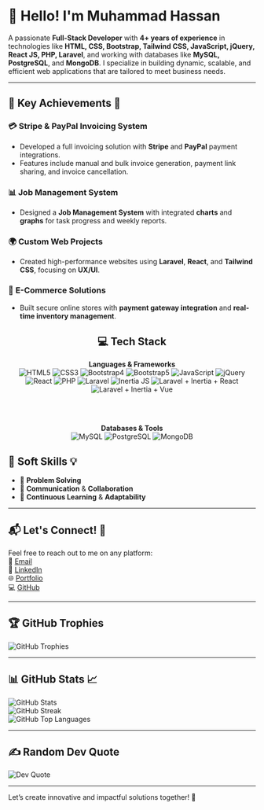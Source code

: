 # 👋 **Hello! I'm Muhammad Hassan**

A passionate **Full-Stack Developer** with **4+ years of experience** in technologies like **HTML, CSS, Bootstrap, Tailwind CSS, JavaScript, jQuery, React JS, PHP, Laravel**, and working with databases like **MySQL, PostgreSQL**, and **MongoDB**. I specialize in building dynamic, scalable, and efficient web applications that are tailored to meet business needs.

---

## 💼 **Key Achievements** 🚀

### 💳 **Stripe & PayPal Invoicing System**
- Developed a full invoicing solution with **Stripe** and **PayPal** payment integrations.  
- Features include manual and bulk invoice generation, payment link sharing, and invoice cancellation.

### 📊 **Job Management System**
- Designed a **Job Management System** with integrated **charts** and **graphs** for task progress and weekly reports.

### 🌍 **Custom Web Projects**
- Created high-performance websites using **Laravel**, **React**, and **Tailwind CSS**, focusing on **UX/UI**.

### 🛒 **E-Commerce Solutions**
- Built secure online stores with **payment gateway integration** and **real-time inventory management**.

<h2 align="center">💻 Tech Stack</h2>

<div align="center">
  <b>Languages & Frameworks</b><br>
  <img src="https://img.shields.io/badge/HTML5-%23E34F26.svg?style=flat-square&logo=html5&logoColor=white" alt="HTML5">
  <img src="https://img.shields.io/badge/CSS3-%231572B6.svg?style=flat-square&logo=css3&logoColor=white" alt="CSS3">
  <img src="https://img.shields.io/badge/Bootstrap4-%23563D7C.svg?style=flat-square&logo=bootstrap&logoColor=white" alt="Bootstrap4">
  <img src="https://img.shields.io/badge/Bootstrap5-%23563D7C.svg?style=flat-square&logo=bootstrap&logoColor=white" alt="Bootstrap5">
  <img src="https://img.shields.io/badge/JavaScript-%23F7DF1E.svg?style=flat-square&logo=javascript&logoColor=black" alt="JavaScript">
  <img src="https://img.shields.io/badge/jQuery-%230769AD.svg?style=flat-square&logo=jquery&logoColor=white" alt="jQuery">
  <img src="https://img.shields.io/badge/React-%2361DAFB.svg?style=flat-square&logo=react&logoColor=white" alt="React">
  <img src="https://img.shields.io/badge/PHP-%23777BB4.svg?style=flat-square&logo=php&logoColor=white" alt="PHP">
  <img src="https://img.shields.io/badge/Laravel-%23FF2D20.svg?style=flat-square&logo=laravel&logoColor=white" alt="Laravel">
  <img src="https://img.shields.io/badge/Inertia%20JS-%23505296.svg?style=flat-square&logo=inertia&logoColor=white" alt="Inertia JS">
  <img src="https://img.shields.io/badge/Laravel%20%2B%20Inertia%20%2B%20React-%2361DAFB.svg?style=flat-square&logo=react&logoColor=white" alt="Laravel + Inertia + React">
  <img src="https://img.shields.io/badge/Laravel%20%2B%20Inertia%20%2B%20Vue-%2341B883.svg?style=flat-square&logo=vue.js&logoColor=white" alt="Laravel + Inertia + Vue">

  <br><br>

  <b>Databases & Tools</b><br>
  <img src="https://img.shields.io/badge/MySQL-%2300f.svg?style=flat-square&logo=mysql&logoColor=white" alt="MySQL">
  <img src="https://img.shields.io/badge/PostgreSQL-%23316192.svg?style=flat-square&logo=postgresql&logoColor=white" alt="PostgreSQL">
  <img src="https://img.shields.io/badge/MongoDB-%2347A248.svg?style=flat-square&logo=mongodb&logoColor=white" alt="MongoDB">
</div>


## 🌟 **Soft Skills** 💡  
- 🤔 **Problem Solving**  
- 💬 **Communication** & **Collaboration**  
- 🔄 **Continuous Learning** & **Adaptability**  

---

## 📬 **Let's Connect!** 🤝  
Feel free to reach out to me on any platform:  
📧 [Email](mailto:hassan.codeflex@gmail.com)  
💼 [LinkedIn](https://www.linkedin.com/in/muhammad-hassan-104993302/)  
🌐 [Portfolio](http://hassan.codeflex.org)  
💻 [GitHub](https://github.com/MuhammadHassandeveloper)

---

## 🏆 **GitHub Trophies**  
![GitHub Trophies](https://github-profile-trophy.vercel.app/?username=MuhammadHassandeveloper&theme=radical&no-frame=false&no-bg=false&margin-w=4)

---

## 📊 **GitHub Stats** 📈  
![GitHub Stats](https://github-readme-stats.vercel.app/api?username=MuhammadHassandeveloper&theme=vue-dark&hide_border=false&include_all_commits=true&count_private=true)  
![GitHub Streak](https://github-readme-streak-stats.herokuapp.com/?user=MuhammadHassandeveloper&theme=vue-dark&hide_border=false)  
![GitHub Top Languages](https://github-readme-stats.vercel.app/api/top-langs/?username=MuhammadHassandeveloper&theme=vue-dark&hide_border=false&include_all_commits=true&count_private=true&layout=compact)

---

## ✍️ **Random Dev Quote**  
![Dev Quote](https://quotes-github-readme.vercel.app/api?type=horizontal&theme=radical)

---

Let’s create innovative and impactful solutions together! 🚀
